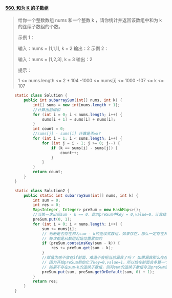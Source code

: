 #### [560. 和为 K 的子数组](https://leetcode-cn.com/problems/subarray-sum-equals-k/)



>给你一个整数数组 nums 和一个整数 k ，请你统计并返回该数组中和为 k 的连续子数组的个数。
>
> 
>
>示例 1：
>
>输入：nums = [1,1,1], k = 2
>输出：2
>示例 2：
>
>输入：nums = [1,2,3], k = 3
>输出：2
>
>
>提示：
>
>1 <= nums.length <= 2 * 104
>-1000 <= nums[i] <= 1000
>-107 <= k <= 107
>
>



```java
    static class Solution {
        public int subarraySum(int[] nums, int k) {
            int[] sums = new int[nums.length + 1];
            //计算出前缀和
            for (int i = 0; i < nums.length; i++) {
                sums[i + 1] = sums[i] + nums[i];
            }
            int count = 0;
            //sums[j] - sums[i] 计算是否=k?
            for (int i = 1; i < sums.length; i++) {
                for (int j = i - 1; j >= 0; j--) {
                    if (k == sums[i] - sums[j]) {
                        count++;
                    }
                }
            }
            return count;
        }
    }

    static class Solution2 {
        public static int subarraySum(int[] nums, int k) {
            int sum = 0;
            int res = 0;
            Map<Integer, Integer> preSum = new HashMap<>();
            //当第一次出现sum - k == 0，此时preSum中key = 0,value=0，计算结果就会少算一个，所以需要初始化此值为1
            preSum.put(0, 1);
            for (int i = 0; i < nums.length; i++) {
                sum += nums[i];
                // 判断是否存在和为sum - k的连续式数组，如果存在，那么一定存在和为k的连续数组
                // 每次都是从数组起始位置累加的
                if (preSum.containsKey(sum - k)) {
                    res += preSum.get(sum - k);
                }
                //赋值为啥不放在if前面，难道不会把当前漏算了吗？ 如果漏算那么存在sum-k == sum成立，此时k == 0，
                // 因为开始preSum初始化了key=0,value=1，所以放在前面会多算一个，要放在if后面
                // 如果不存在sum-k的连续子数组，则将sum的连续子数组存进preSum里
                preSum.put(sum, preSum.getOrDefault(sum, 0) + 1);
            }
            return res;
        }
    }
```





